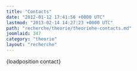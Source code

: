 ```yaml
---
title: "Contacts"
date: "2012-01-12 17:41:56 +0000 UTC"
lastmod: "2013-02-14 14:27:23 +0000 UTC"
path: "recherche/theorie/theoriehe-contacts.md"
joomlaid: 347
category: "theorie"
layout: "recherche"
---
```

{loadposition contact}
